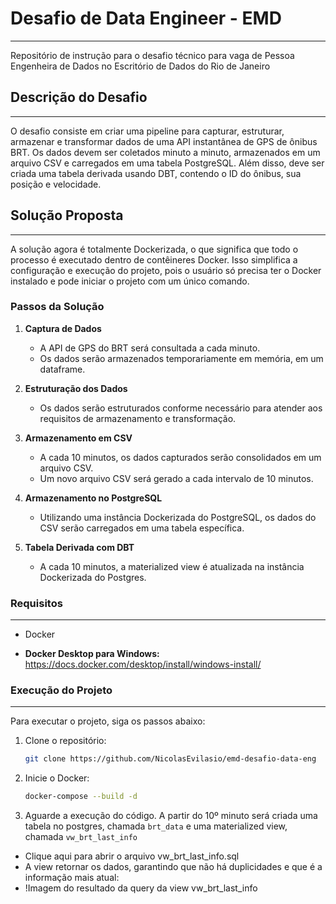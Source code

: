 # Desafio de Data Engineer - EMD
___
Repositório de instrução para o desafio técnico para vaga de Pessoa Engenheira de Dados no Escritório de Dados do Rio de Janeiro

## Descrição do Desafio
___
O desafio consiste em criar uma pipeline para capturar, estruturar, armazenar e transformar dados de uma API instantânea de GPS de ônibus BRT. Os dados devem ser coletados minuto a minuto, armazenados em um arquivo CSV e carregados em uma tabela PostgreSQL. Além disso, deve ser criada uma tabela derivada usando DBT, contendo o ID do ônibus, sua posição e velocidade.

## Solução Proposta
___
A solução agora é totalmente Dockerizada, o que significa que todo o processo é executado dentro de contêineres Docker. Isso simplifica a configuração e execução do projeto, pois o usuário só precisa ter o Docker instalado e pode iniciar o projeto com um único comando.

### Passos da Solução

1. **Captura de Dados**
   - A API de GPS do BRT será consultada a cada minuto.
   - Os dados serão armazenados temporariamente em memória, em um dataframe.

2. **Estruturação dos Dados**
   - Os dados serão estruturados conforme necessário para atender aos requisitos de armazenamento e transformação.

3. **Armazenamento em CSV**
   - A cada 10 minutos, os dados capturados serão consolidados em um arquivo CSV.
   - Um novo arquivo CSV será gerado a cada intervalo de 10 minutos.

4. **Armazenamento no PostgreSQL**
   - Utilizando uma instância Dockerizada do PostgreSQL, os dados do CSV serão carregados em uma tabela específica.

5. **Tabela Derivada com DBT**
   - A cada 10 minutos, a materialized view é atualizada na instância Dockerizada do Postgres.

### Requisitos
___
- Docker  


- **Docker Desktop para Windows:** https://docs.docker.com/desktop/install/windows-install/

### Execução do Projeto
___
Para executar o projeto, siga os passos abaixo:

1. Clone o repositório:  
    ```bash
    git clone https://github.com/NicolasEvilasio/emd-desafio-data-eng
    ```

2. Inicie o Docker:
    ```bash
    docker-compose --build -d
    ```

3. Aguarde a execução do código.
A partir do 10º minuto será criada uma tabela no postgres, chamada `brt_data` e uma materialized view, chamada `vw_brt_last_info`
- Clique aqui para abrir o arquivo vw_brt_last_info.sql  
- A view retornar os dados, garantindo que não há duplicidades e que é a informação mais atual:
- !Imagem do resultado da query da view vw_brt_last_info